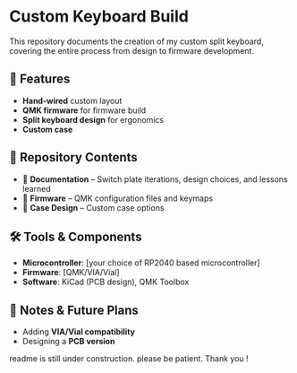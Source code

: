 # Custom Keyboard Build  

This repository documents the creation of my custom split keyboard, covering the entire process from design to firmware development.  

## 🔧 Features  
- **Hand-wired** custom layout  
- **QMK firmware** for firmware build  
- **Split keyboard design** for ergonomics  
- **Custom case**  

## 📂 Repository Contents  
- 📝 **Documentation** – Switch plate iterations, design choices, and lessons learned
- 🔧 **Firmware** – QMK configuration files and keymaps  
- 🎨 **Case Design** – Custom case options  

## 🛠 Tools & Components  
- **Microcontroller**: [your choice of RP2040 based microcontroller]  
- **Firmware**: [QMK/VIA/Vial]  
- **Software**: KiCad (PCB design), QMK Toolbox  

## 📝 Notes & Future Plans  
- Adding **VIA/Vial compatibility**  
- Designing a **PCB version**  

readme is still under construction. please be patient. Thank you !
